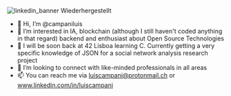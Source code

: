 ![linkedin_banner  Wiederhergestellt](https://user-images.githubusercontent.com/105250701/209406585-1a46b38f-9947-4cf9-ac7f-cf83e31d24e3.png)

- 👋 Hi, I’m @campaniluis
- 👀 I’m interested in IA, blockchain (although I still haven't coded anything in that regard) backend and enthusiast about Open Source Technologies
- 🌱 I will be soon back at 42 Lisboa learning C. Currently getting a very specific knowledge of JSON for a social network analysis research project
- 💞️ I’m looking to connect with like-minded professionals in all areas
- 📫 You can reach me via luiscampani@protonmail.ch or www.linkedin.com/in/luiscampani
